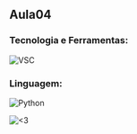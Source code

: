 ## Aula04

### Tecnologia e Ferramentas:
![VSC](https://img.shields.io/badge/Visual_Studio_Code-0078D4?style=for-the-badge&logo=visual%20studio%20code&logoColor=white)

### Linguagem:
![Python](https://img.shields.io/badge/Python-14354C?style=for-the-badge&logo=python&logoColor=white)

![<3](http://ForTheBadge.com/images/badges/built-with-love.svg)
